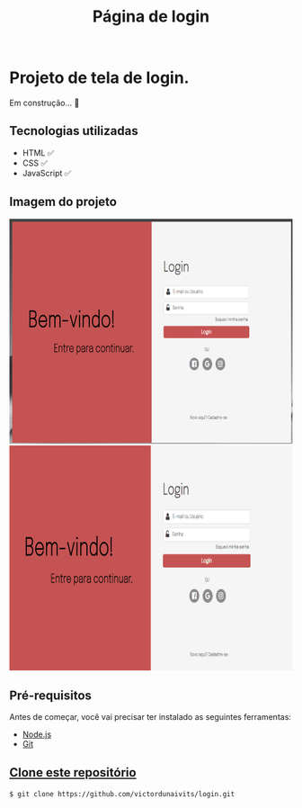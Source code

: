<h1 align="center">Página de login</h1>

<br>

<h1>Projeto de tela de login.</h1>
<p>Em construção... 🚀</p>

<h2>Tecnologias utilizadas</h2>
<ul>
    <li>HTML ✅</li>
    <li>CSS ✅</li>
    <li>JavaScript ✅</li>
</ul>

<h2> Imagem do projeto </h2>
<img src="./login.png"style="height: 400px">
<img src="./gif.gif"style="height: 400px">

<h2>Pré-requisitos</h2>
<p>Antes de começar, você vai precisar ter instalado as seguintes ferramentas:</p>
<ul>
    <li><a href="https://nodejs.org/pt-br/download/" target="_blank">Node.js</li>
    <li><a href="https://gitforwindows.org/" target="_blank">Git</li>
</ul>

<h2>Clone este repositório</h2>

```bash
$ git clone https://github.com/victordunaivits/login.git
```